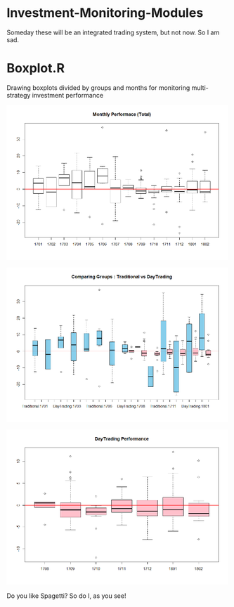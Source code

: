 # Investment-Monitoring-Modules
Someday these will be an integrated trading system, but not now. So I am sad.

# Boxplot.R
Drawing boxplots divided by groups and months 
for monitoring multi-strategy investment performance

![alt text](https://github.com/kimpro82/Investment-Monitoring-Modules/blob/master/images/Boxplot_1_total_201801.png)

![alt text](https://github.com/kimpro82/Investment-Monitoring-Modules/blob/master/images/Boxplot_2_groups_201801.png)

![alt text](https://github.com/kimpro82/Investment-Monitoring-Modules/blob/master/images/Boxplot_3_subset_201801.png)

Do you like Spagetti? So do I, as you see!
